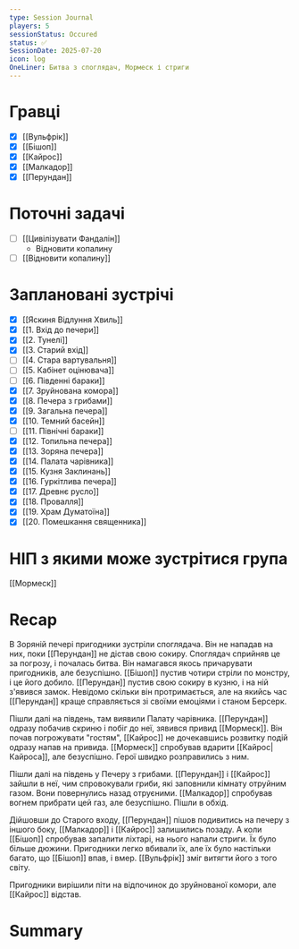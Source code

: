 ```yaml
---
type: Session Journal
players: 5
sessionStatus: Occured
status: ✅
SessionDate: 2025-07-20
icon: log
OneLiner: Битва з споглядач, Мормеск і стриги
---
```

# Гравці
- [x] [[Вульфрік]]
- [x] [[Бішоп]]
- [x] [[Кайрос]]
- [x] [[Малкадор]]
- [x] [[Перундан]]

# Поточні задачі
* [ ] [[Цивілізувати Фандалін]]
	* Відновити копалину
* [ ] [[Відновити копалину]]

# Заплановані зустрічі
- [x] [[Яскиня Відлуння Хвиль]]
- [x] [[1. Вхід до печери]]
- [x] [[2. Тунелі]]
- [x] [[3. Старий вхід]]
- [ ] [[4. Стара вартувальня]]
- [ ] [[5. Кабінет оцінювача]]
- [ ] [[6. Південні бараки]]
- [x] [[7. Зруйнована комора]]
- [x] [[8. Печера з грибами]]
- [x] [[9. Загальна печера]]
- [x] [[10. Темний басейн]]
- [ ] [[11. Північні бараки]]
- [x] [[12. Топильна печера]]
- [x] [[13. Зоряна печера]]
- [x] [[14. Палата чарівника]]
- [x] [[15. Кузня Заклинань]]
- [x] [[16. Гуркітлива печера]]
- [x] [[17. Древнє русло]]
- [x] [[18. Провалля]]
- [x] [[19. Храм Думатоїна]]
- [x] [[20. Помешкання священника]]

# НІП з якими може зустрітися група
[[Мормеск]]

# Recap

В Зоряній печері пригодники зустріли споглядача. Він не нападав на них, поки [[Перундан]] не дістав свою сокиру. Споглядач сприйняв це за погрозу, і почалась битва. Він намагався якось причарувати пригодників, але безуспішно. [[Бішоп]] пустив чотири стріли по монстру, і це його добило. [[Перундан]] пустив свою сокиру в кузню, і на ній з'явився замок. Невідомо скільки він протримається, але на якийсь час [[Перундан]] краще справляється зі своїми емоціями і станом Берсерк.

Пішли далі на південь, там виявили Палату чарівника. [[Перундан]] одразу побачив скриню і побіг до неї, зявився привид [[Мормеск]]. Він почав погрожувати "гостям", [[Кайрос]] не дочекавшись розвитку подій одразу напав на привида. [[Мормеск]] спробував вдарити [[Кайрос|Кайроса]], але безуспішно.  Герої швидко розправились з ним.

Пішли далі на південь у Печеру з грибами.  [[Перундан]] і [[Кайрос]] зайшли в неї, чим спровокували гриби, які заповнили кімнату отруйним газом. Вони повернулись назад отруєними. [[Малкадор]] спробував вогнем прибрати цей газ, але безуспішно. Пішли в обхід.

Дійшовши до Старого входу, [[Перундан]] пішов подивитись на печеру з іншого боку, [[Малкадор]] і [[Кайрос]] залишились позаду. А коли [[Бішоп]] спробував запалити ліхтарі, на нього напали стриги. Їх було більше дюжини. Пригодники легко вбивали їх, але їх було настільки багато, що [[Бішоп]] впав, і вмер.  [[Вульфрік]] зміг витягти його з того світу. 

Пригодники вирішили піти на відпочинок до зруйнованої комори, але [[Кайрос]] відстав.

# Summary
